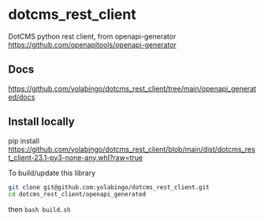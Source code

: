 # dotcms_rest_client
DotCMS python rest client, from openapi-generator https://github.com/openapitools/openapi-generator

## Docs
https://github.com/yolabingo/dotcms_rest_client/tree/main/openapi_generated/docs 

## Install locally
pip install https://github.com/yolabingo/dotcms_rest_client/blob/main/dist/dotcms_rest_client-23.1-py3-none-any.whl?raw=true

To build/update this library
```bash
git clone git@github.com:yolabingo/dotcms_rest_client.git
cd dotcms_rest_client/openapi_generated
```
then
`bash build.sh`
